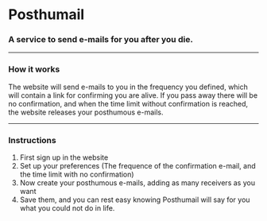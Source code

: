<h1>Posthumail</h1>
<h3>A service to send e-mails for you after you die.</h3>
<hr>
<h3>How it works</h3>
<p>The website will send e-mails to you in the frequency you defined, which will contain a link for confirming you are alive. 
If you pass away there will be no confirmation, and when the time limit without confirmation is reached, the website releases your posthumous e-mails.</p>
<hr>
<h3>Instructions</h3>
<ol>
  <li>First sign up in the website</li>
  <li>Set up your preferences (The frequence of the confirmation e-mail, and the time limit with no confirmation)</li>
  <li>Now create your posthumous e-mails, adding as many receivers as you want</li>
  <li>Save them, and you can rest easy knowing Posthumail will say for you what you could not do in life.</li>
</ol>
